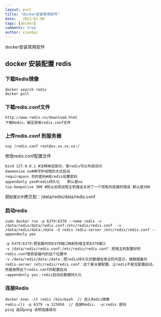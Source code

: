 ```yaml
---
layout: post
title: "docker安装常用软件"
date:   2022-01-08
tags: [docker]
comments: true
author: xiaobai
---
```


docker安装常用软件

<!-- more -->

## docker 安装配置 redis

### 下载Redis镜像

```
docker search redis
docker pull
```



### 下载redis.conf文件

```
http://www.redis.cn/download.html 
下载Redis，解压获取redis.conf文件
```



### 上传redis.conf 到服务器

```
scp /redis.conf root@xx.xx.xx.xx:/
```

修改redis.conf配置文件

```
bind 127.0.0.1 #注释掉这部分，使redis可以外部访问
daemonize no#用守护线程的方式启动
requirepass 你的密码#给redis设置密码
appendonly yes#redis持久化　　默认是no
tcp-keepalive 300 #防止出现远程主机强迫关闭了一个现有的连接的错误 默认是300
```

把`配置文件`拷贝到：/data/redis/data/redis.conf



### 启动redis

```
sudo docker run -p 6379:6379 --name redis -v /data/redis/data/redis.conf:/etc/redis/redis.conf  -v /data/redis/data:/data -d redis redis-server /etc/redis/redis.conf --appendonly yes

-p 6379:6379:把容器内的6379端口映射到宿主机6379端口
-v /data/redis/redis.conf:/etc/redis/redis.conf：把宿主机配置好的redis.conf放到容器内的这个位置中
-v /data/redis/data:/data：把redis持久化的数据在宿主机内显示，做数据备份
redis-server /etc/redis/redis.conf：这个是关键配置，让redis不是无配置启动，而是按照这个redis.conf的配置启动
–appendonly yes：redis启动后数据持久化
```



### 连接Redis

```
docker exec -it redis /bin/bash  // 进入Redis镜像
redis-cli -p 6379 -a 123456  // 连接Redis， -a:redis 密码
ping 返回pong 说明连接成功
```

